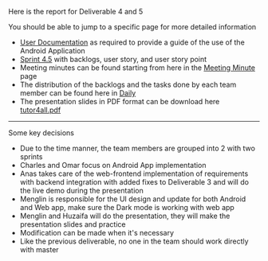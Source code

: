 Here is the report for Deliverable 4 and 5

You should be able to jump to a specific page for more detailed information

* [User Documentation](https://github.com/McGill-ECSE321-Fall2019/project-group-12/wiki/User-Documentation) as required to provide a guide of the use of the Android Application
* [Sprint 4.5](https://github.com/McGill-ECSE321-Fall2019/project-group-12/wiki/Sprint-4.5-(Combination-of-Sprint-4-and-5)) with backlogs, user story, and user story point
* Meeting minutes can be found starting from here in the [Meeting Minute](https://github.com/McGill-ECSE321-Fall2019/project-group-12/wiki/Meeting-Minutes#meeting-8) page
* The distribution of the backlogs and the tasks done by each team member can be found here in [Daily](https://github.com/McGill-ECSE321-Fall2019/project-group-12/wiki/Daily#deliverable-4-and-5)
* The presentation slides in PDF format can be download here [tutor4all.pdf](https://github.com/McGill-ECSE321-Fall2019/project-group-12/files/3914037/tutor4all.pdf)
***
Some key decisions
- Due to the time manner, the team members are grouped into 2 with two sprints
- Charles and Omar focus on Android App implementation
- Anas takes care of the web-frontend implementation of requirements with backend integration with added fixes to Deliverable 3 and will do the live demo during the presentation
- Menglin is responsible for the UI design and update for both Android and Web app, make sure the Dark mode is working with web app
- Menglin and Huzaifa will do the presentation, they will make the presentation slides and practice 
- Modification can be made when it's necessary
- Like the previous deliverable, no one in the team should work directly with master